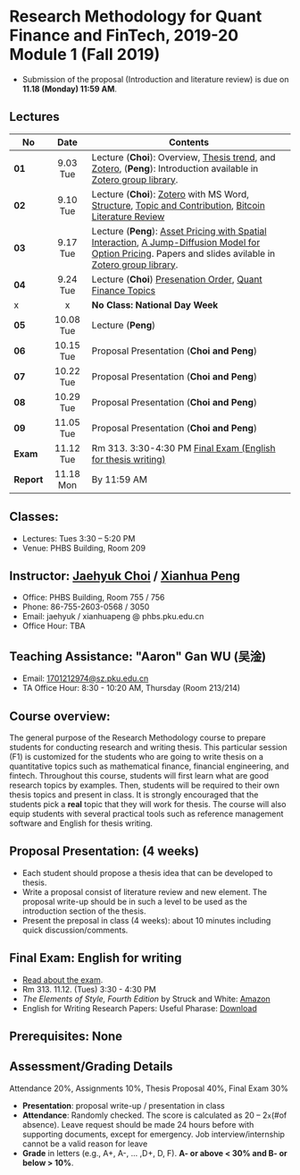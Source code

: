 # Research Methodology for Quant Finance and FinTech, 2019-20 Module 1 (Fall 2019)

* Submission of the proposal (Introduction and literature review) is due on **11.18 (Monday) 11:59 AM**.

## Lectures
No | Date | Contents
--- | :---: | ---
__01__ | 9.03 Tue | Lecture (**Choi**): Overview, [Thesis trend](files/thesis_trend.md), and [Zotero](files/zotero.md), (**Peng**): Introduction available in [Zotero group library](https://www.zotero.org/groups/2363301/phbs-rm-f1).
__02__ | 9.10 Tue | Lecture (**Choi**): [Zotero](files/zotero.md) with MS Word, [Structure](files/thesis_structure.md), [Topic and Contribution](files/thesis_contribution.md), [Bitcoin Literature Review](files/bitcoin_finance_review.md)
__03__ | 9.17 Tue | Lecture (**Peng**): [Asset Pricing with Spatial Interaction](https://pubsonline.informs.org/doi/10.1287/mnsc.2016.2627), [A Jump-Diffusion Model for Option Pricing](https://pubsonline.informs.org/doi/abs/10.1287/mnsc.48.8.1086.166). Papers and slides avilable in [Zotero group library](https://www.zotero.org/groups/2363301/phbs-rm-f1).
__04__ | 9.24 Tue | Lecture (**Choi**) [Presenation Order](files/presentation.md), [Quant Finance Topics](files/quant_topics.md)
 x | x | __No Class: National Day Week__
__05__ | 10.08 Tue | Lecture (**Peng**)
__06__ | 10.15 Tue | Proposal Presentation (**Choi and Peng**)
__07__ | 10.22 Tue | Proposal Presentation (**Choi and Peng**)
__08__ | 10.29 Tue | Proposal Presentation (**Choi and Peng**)
__09__ | 11.05 Tue | Proposal Presentation (**Choi and Peng**)
__Exam__ | 11.12 Tue | Rm 313. 3:30-4:30 PM [Final Exam (English for thesis writing)](files/exam.md)
__Report__ | 11.18 Mon | By 11:59 AM


## Classes: 
* Lectures: Tues 3:30 – 5:20 PM
* Venue: PHBS Building, Room 209

## Instructor: [Jaehyuk Choi](http://www.jaehyukchoi.net/phbs_en) / [Xianhua Peng](https://english.phbs.pku.edu.cn/content-627-104-1.html)
* Office: PHBS Building, Room 755 / 756
* Phone: 86-755-2603-0568 / 3050
* Email: jaehyuk / xianhuapeng @ phbs.pku.edu.cn
* Office Hour: TBA

## Teaching Assistance: "Aaron" Gan WU (吴淦)
* Email: 1701212974@sz.pku.edu.cn
* TA Office Hour: 8:30 - 10:20 AM, Thursday (Room 213/214)

## Course overview: 
The general purpose of the Research Methodology course to prepare students for conducting research and writing thesis. This particular session (F1) is customized for the students who are going to write thesis on a quantitative topics such as mathematical finance, financial engineering, and fintech. Throughout this course, students will first learn what are good research topics by examples. Then, students will be required to their own thesis topics and present in class. It is strongly encouraged that the students pick a **real** topic that they will work for thesis. The course will also equip students with several practical tools such as reference management software and English for thesis writing. 

## Proposal Presentation: (4 weeks)
* Each student should propose a thesis idea that can be developed to thesis. 
* Write a proposal consist of literature review and new element. The proposal write-up should be in such a level to be used as the introduction section of the thesis.
* Present the preposal in class (4 weeks): about 10 minutes including quick discussion/comments.

## Final Exam: English for writing
* [Read about the exam](files/exam.md). 
* Rm 313. 11.12. (Tues) 3:30 - 4:30 PM
* _The Elements of Style, Fourth Edition_ by Struck and White: [Amazon](https://www.amazon.com/Elements-Style-Fourth-William-Strunk-ebook/dp/B07NPN5HTP/ref=dp_kinw_strp_1)
* English for Writing Research Papers: Useful Pharase: [Download](https://www.springer.com/cda/content/document/cda_downloaddocument/Free+Download+-+Useful+Phrases.pdf?SGWID=0-0-45-1543172-p177775190)

## Prerequisites: None

## Assessment/Grading Details
Attendance 20%, Assignments 10%, Thesis Proposal 40%, Final Exam 30%
* __Presentation__: proposal write-up / presentation in class
* __Attendance__: Randomly checked. The score is calculated as 20 – 2`x`(#of absence). Leave request should be made 24 hours before with supporting documents, except for emergency. Job interview/internship cannot be a valid reason for leave
* __Grade__ in letters (e.g., A+, A-, ... ,D+, D, F). __A- or above < 30% and B- or below > 10%__.
